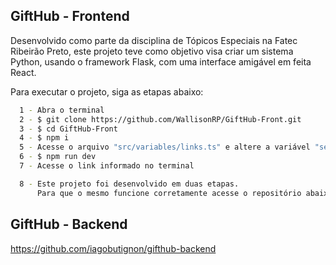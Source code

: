 
## GiftHub - Frontend

Desenvolvido como parte da disciplina de Tópicos Especiais na Fatec Ribeirão Preto, este projeto teve como objetivo visa criar um sistema Python, usando o framework Flask, com uma interface amigável em feita React.


Para executar o projeto, siga as etapas abaixo:
```bash
  1 - Abra o terminal
  2 - $ git clone https://github.com/WallisonRP/GiftHub-Front.git
  3 - $ cd GiftHub-Front
  4 - $ npm i
  5 - Acesse o arquivo "src/variables/links.ts" e altere a variável "serverIP" para o ip fornecido no backend
  6 - $ npm run dev
  7 - Acesse o link informado no terminal

  8 - Este projeto foi desenvolvido em duas etapas.
      Para que o mesmo funcione corretamente acesse o repositório abaixo e siga as instruções:
```
## GiftHub - Backend
  https://github.com/iagobutignon/gifthub-backend




